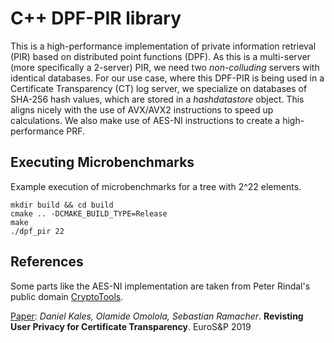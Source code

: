 # C++ DPF-PIR library

This is a high-performance implementation of private information retrieval (PIR) 
based on distributed point functions (DPF). As this is a multi-server 
(more specifically a 2-server) PIR, we need two *non-colluding* servers 
with identical databases. For our use case, where this DPF-PIR is being used in a
Certificate Transparency (CT) log server, we specialize on databases of SHA-256 hash
values, which are stored in a *hashdatastore* object. This aligns nicely with the use
of AVX/AVX2 instructions to speed up calculations. We also make use of AES-NI instructions
to create a high-performance PRF.


## Executing Microbenchmarks
Example execution of microbenchmarks for a tree with 2^22 elements.

```
mkdir build && cd build
cmake .. -DCMAKE_BUILD_TYPE=Release
make
./dpf_pir 22
```

## References

Some parts like the AES-NI implementation are taken from Peter Rindal's public domain [CryptoTools](https://github.com/ladnir/cryptoTools/).

[Paper](http://www.ramacher.at/_static/papers/ct-privacy.pdf): *Daniel Kales, Olamide Omolola, Sebastian Ramacher*. **Revisting User Privacy for Certificate Transparency**. EuroS&P 2019
